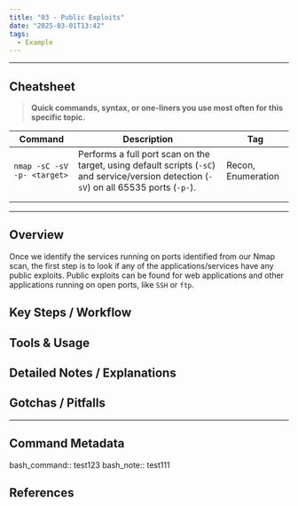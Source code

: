 ```yaml
---
title: "03 - Public Exploits"
date: "2025-03-01T13:42"
tags:
  - Example
---
```


---

##  Cheatsheet
> **Quick commands, syntax, or one-liners you use most often for this specific topic.**

| Command                     | Description                                                                                                                              | Tag                |
| --------------------------- | ---------------------------------------------------------------------------------------------------------------------------------------- | ------------------ |
| `nmap -sC -sV -p- <target>` | Performs a full port scan on the target, using default scripts (`-sC`) and service/version detection (`-sV`) on all 65535 ports (`-p-`). | Recon, Enumeration |
|                             |                                                                                                                                          |                    |
|                             |                                                                                                                                          |                    |

---

## Overview

Once we identify the services running on ports identified from our Nmap scan, the first step is to look if any of the applications/services have any public exploits. Public exploits can be found for web applications and other applications running on open ports, like `SSH` or `ftp`.

## Key Steps / Workflow

## Tools & Usage

## Detailed Notes / Explanations

## Gotchas / Pitfalls
---
## Command Metadata

bash_command:: test123
bash_note:: test111 

## References